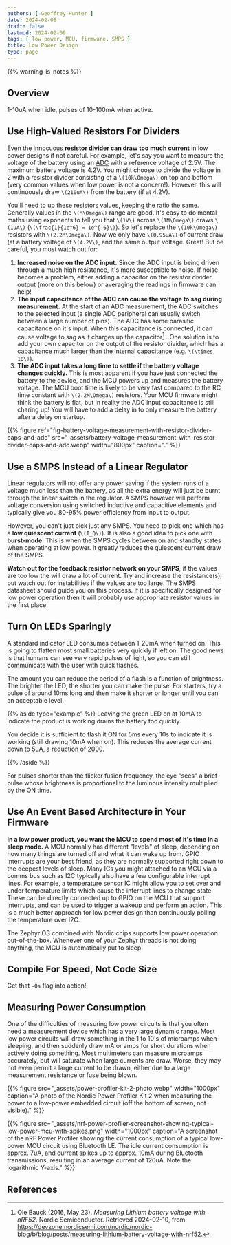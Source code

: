 ```yaml
---
authors: [ Geoffrey Hunter ]
date: 2024-02-08
draft: false
lastmod: 2024-02-09
tags: [ low power, MCU, firmware, SMPS ]
title: Low Power Design
type: page
---
```


{{% warning-is-notes %}}

## Overview

1-10uA when idle, pulses of 10-100mA when active.

## Use High-Valued Resistors For Dividers

Even the innocuous **[resistor divider](/electronics/components/resistors/#resistor-dividers) can draw too much current** in low power designs if not careful. For example, let's say you want to measure the voltage of the battery using an [ADC](/electronics/components/analogue-to-digital-converters-adcs/) with a reference voltage of 2.5V. The maximum battery voltage is 4.2V. You might choose to divide the voltage in 2 with a resistor divider consisting of a `\(10k\Omega\)` on top and bottom (very common values when low power is not a concern!). However, this will continuously draw `\(210uA\)` from the battery (if at 4.2V).

You'll need to up these resistors values, keeping the ratio the same. Generally values in the `\(M\Omega\)` range are good. It's easy to do mental maths using exponents to tell you that `\(1V\)` across `\(1M\Omega\)` draws `\(1uA\)` (`\(\frac{1}{1e^6} = 1e^{-6}\)`). So let's replace the `\(10k\Omega\)` resistors with `\(2.2M\Omega\)`. Now we only have `\(0.95uA\)` of current draw (at a battery voltage of `\(4.2V\)`, and the same output voltage. Great! But be careful, you must watch out for:

1. **Increased noise on the ADC input.** Since the ADC input is being driven through a much high resistance, it's more susceptible to noise. If noise becomes a problem, either adding a capacitor on the resistor divider output (more on this below) or averaging the readings in firmware can help!
1. **The input capacitance of the ADC can cause the voltage to sag during measurement.** At the start of an ADC measurement, the ADC switches to the selected input (a single ADC peripheral can usually switch between a large number of pins). The ADC has some parasitic capacitance on it's input. When this capacitance is connected, it can cause voltage to sag as it charges up the capacitor[^nordic-measuring-lithium-batt-voltage-with-nrf52]
. One solution is to add your own capacitor on the output of the resistor divider, which has a capacitance much larger than the internal capacitance (e.g. `\(\times 10\)`).
1. **The ADC input takes a long time to settle if the battery voltage changes quickly.** This is most apparent if you have just connected the battery to the device, and the MCU powers up and measures the battery voltage. The MCU boot time is likely to be very fast compared to the RC time constant with `\(2.2M\Omega\)` resistors. Your MCU firmware might think the battery is flat, but in reality the ADC input capacitance is still charing up! You will have to add a delay in to only measure the battery after a delay on startup.

{{% figure ref="fig-battery-voltage-measurement-with-resistor-divider-caps-and-adc" src="_assets/battery-voltage-measurement-with-resistor-divider-caps-and-adc.webp" width="800px" caption="." %}}

## Use a SMPS Instead of a Linear Regulator

Linear regulators will not offer any power saving if the system runs of a voltage much less than the battery, as all the extra energy will just be burnt through the linear switch in the regulator. A SMPS however will perform voltage conversion using switched inductive and capacitive elements and typically give you 80-95% power efficiency from input to output.

However, you can't just pick just any SMPS. You need to pick one which has a **low quiescent current** (`\(I_Q\)`). It is also a good idea to pick one with **burst-mode**. This is when the SMPS cycles between on and standby states when operating at low power. It greatly reduces the quiescent current draw of the SMPS.

**Watch out for the feedback resistor network on your SMPS**, if the values are too low the will draw a lot of current. Try and increase the resistance(s), but watch out for instabilities if the values are too large. The SMPS datasheet should guide you on this process. If it is specifically designed for low power operation then it will probably use appropriate resistor values in the first place.

## Turn On LEDs Sparingly

A standard indicator LED consumes between 1-20mA when turned on. This is going to flatten most small batteries very quickly if left on. The good news is that humans can see very rapid pulses of light, so you can still communicate with the user with quick flashes.

The amount you can reduce the period of a flash is a function of brightness. The brighter the LED, the shorter you can make the pulse. For starters, try a pulse of around 10ms long and then make it shorter or longer until you can an acceptable level.

{{% aside type="example" %}}
Leaving the green LED on at 10mA to indicate the product is working drains the battery too quickly.

You decide it is sufficient to flash it ON for 5ms every 10s to indicate it is working (still drawing 10mA when on). This reduces the average current down to 5uA, a reduction of 2000.

{{% /aside %}}

For pulses shorter than the flicker fusion frequency, the eye "sees" a brief pulse whose brightness is proportional to the luminous intensity multiplied by the ON time.

## Use An Event Based Architecture in Your Firmware

**In a low power product, you want the MCU to spend most of it's time in a sleep mode.** A MCU normally has different "levels" of sleep, depending on how many things are turned off and what it can wake up from. GPIO interrupts are your best friend, as they are normally supported right down to the deepest levels of sleep. Many ICs you might attached to an MCU via a comms bus such as I2C typically also have a few configurable interrupt lines. For example, a temperature sensor IC might allow you to set over and under temperature limits which cause the interrupt lines to change state. These can be directly connected up to GPIO on the MCU that support interrupts, and can be used to trigger a wakeup and perform an action. This is a much better approach for low power design than continuously polling the temperature over I2C.

The Zephyr OS combined with Nordic chips supports low power operation out-of-the-box. Whenever one of your Zephyr threads is not doing anything, the MCU is automatically put to sleep.

## Compile For Speed, Not Code Size

Get that `-Os` flag into action!

## Measuring Power Consumption

One of the difficulties of measuring low power circuits is that you often need a measurement device which has a very large dynamic range. Most low power circuits will draw something in the 1 to 10's of microamps when sleeping, and then suddenly draw mA or amps for short durations when actively doing something. Most multimeters can measure microamps accurately, but will saturate when large currents are draw. Worse, they may not even permit a large current to be drawn, either due to a large measurement resistance or fuse being blown.

{{% figure src="_assets/power-profiler-kit-2-photo.webp" width="1000px" caption="A photo of the Nordic Power Profiler Kit 2 when measuring the power to a low-power embedded circuit (off the bottom of screen, not visible)." %}}

{{% figure src="_assets/nrf-power-profiler-screenshot-showing-typical-low-power-mcu-with-spikes.png" width="1000px" caption="A screenshot of the nRF Power Profiler showing the current consumption of a typical low-power MCU circuit using Bluetooth LE. The idle current consumption is approx. 7uA, and current spikes up to approx. 10mA during Bluetooth transmissions, resulting in an average current of 120uA. Note the logarithmic Y-axis." %}}

## References

[^nordic-measuring-lithium-batt-voltage-with-nrf52]: Ole Bauck (2016, May 23). _Measuring Lithium battery voltage with nRF52_. Nordic Semiconductor. Retrieved 2024-02-10, from https://devzone.nordicsemi.com/nordic/nordic-blog/b/blog/posts/measuring-lithium-battery-voltage-with-nrf52.
